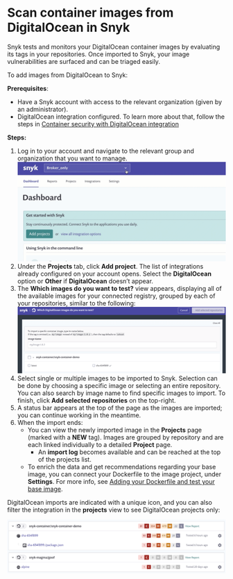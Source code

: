 # Scan container images from DigitalOcean in Snyk

Snyk tests and monitors your DigitalOcean container images by evaluating its tags in your repositories. Once imported to Snyk, your image vulnerabilities are surfaced and can be triaged easily.

To add images from DigitalOcean to Snyk:

**Prerequisites**:

* Have a Snyk account with access to the relevant organization \(given by an administrator\).
* DigitalOcean integration configured. To learn more about that, follow the steps in [Container security with DigitalOcean integration](https://support.snyk.io/hc/en-us/articles/4403603367313)

**Steps:**

1. Log in to your account and navigate to the relevant group and organization that you want to manage. ![AddProjectMenu.gif](../../../.gitbook/assets/add-artifactory-images%20%281%29%20%282%29.gif)
2. Under the **Projects** tab, click **Add project**. The list of integrations already configured on your account opens. Select the **DigitalOcean** option or **Other** if **DigitalOcean** doesn’t appear.
3. The **Which images do you want to test?** view appears, displaying all of the available images for your connected registry, grouped by each of your repositories, similar to the following: ![mceclip1.png](../../../.gitbook/assets/mceclip1-3-.png) 
4. Select single or multiple images to be imported to Snyk. Selection can be done by choosing a specific image or selecting an entire repository. You can also search by image name to find specific images to import. To finish, click **Add selected repositories** on the top-right. 
5. A status bar appears at the top of the page as the images are imported; you can continue working in the meantime.
6. When the import ends:
   * You can view the newly imported image in the **Projects** page \(marked with a **NEW** tag\). Images are grouped by repository and are each linked individually to a detailed **Project** page.
     * An **import log** becomes available and can be reached at the top of the projects list. 
   * To enrich the data and get recommendations regarding your base image, you can connect your Dockerfile to the image project, under **Settings**. For more info, see [Adding your Dockerfile and test your base image](https://support.snyk.io/hc/articles/360003916218#UUID-9ab347a6-8af0-ef6c-5ebd-cec21fbfab29).

DigitalOcean imports are indicated with a unique icon, and you can also filter the integration in the **projects** view to see DigitalOcean projects only:

![](../../../.gitbook/assets/mceclip0-11-.png)

